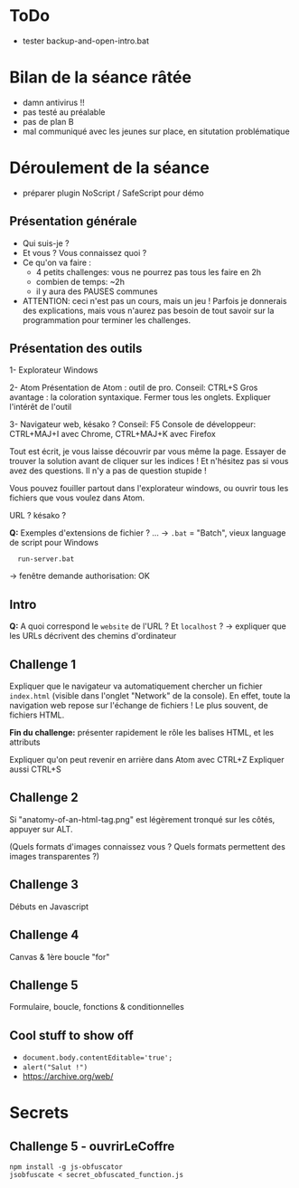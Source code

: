 # ToDo

- tester backup-and-open-intro.bat

# Bilan de la séance râtée

- damn antivirus !!
- pas testé au préalable
- pas de plan B
- mal communiqué avec les jeunes sur place, en situtation problématique


# Déroulement de la séance

- préparer plugin NoScript / SafeScript pour démo

## Présentation générale

- Qui suis-je ?
- Et vous ? Vous connaissez quoi ?
- Ce qu'on va faire :
    * 4 petits challenges: vous ne pourrez pas tous les faire en 2h
    * combien de temps: ~2h
    * il y aura des PAUSES communes
- ATTENTION: ceci n'est pas un cours, mais un jeu ! Parfois je donnerais des explications, mais vous n'aurez pas besoin de tout savoir sur la programmation pour terminer les challenges.

## Présentation des outils

1- Explorateur Windows

2- Atom
Présentation de Atom : outil de pro. Conseil: CTRL+S
Gros avantage : la coloration syntaxique.
Fermer tous les onglets.
Expliquer l'intérêt de l'outil

3- Navigateur web, késako ?
Conseil: F5
Console de développeur: CTRL+MAJ+I avec Chrome, CTRL+MAJ+K avec Firefox

Tout est écrit, je vous laisse découvrir par vous même la page.
Essayer de trouver la solution avant de cliquer sur les indices !
Et n'hésitez pas si vous avez des questions. Il n'y a pas de question stupide !

Vous pouvez fouiller partout dans l'explorateur windows, ou ouvrir tous les fichiers que vous voulez dans Atom.

URL ? késako ?

**Q:** Exemples d'extensions de fichier ?
... -> `.bat` = "Batch", vieux language de script pour Windows

      run-server.bat

-> fenêtre demande authorisation: OK


## Intro

**Q:** A quoi correspond le `website` de l'URL ? Et `localhost` ?
-> expliquer que les URLs décrivent des chemins d'ordinateur


## Challenge 1

Expliquer que le navigateur va automatiquement chercher un fichier `index.html` (visible dans l'onglet "Network" de la console).
En effet, toute la navigation web repose sur l'échange de fichiers ! Le plus souvent, de fichiers HTML.

**Fin du challenge:** présenter rapidement le rôle les balises HTML, et les attributs

Expliquer qu'on peut revenir en arrière dans Atom avec CTRL+Z
Expliquer aussi CTRL+S


## Challenge 2

Si "anatomy-of-an-html-tag.png" est légèrement tronqué sur les côtés, appuyer sur ALT.

(Quels formats d'images connaissez vous ? Quels formats permettent des images transparentes ?)

## Challenge 3

Débuts en Javascript

## Challenge 4

Canvas & 1ère boucle "for"

## Challenge 5

Formulaire, boucle, fonctions & conditionnelles

## Cool stuff to show off

- `document.body.contentEditable='true';`
- `alert("Salut !")`
- https://archive.org/web/


# Secrets

## Challenge 5 - ouvrirLeCoffre

    npm install -g js-obfuscator
    jsobfuscate < secret_obfuscated_function.js

